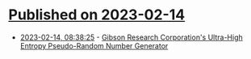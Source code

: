 # [Published on 2023-02-14](index.md)

* [2023-02-14, 08:38:25](https://news.ycombinator.com/item?id=34786921) - [Gibson Research Corporation&#x27;s Ultra-High Entropy Pseudo-Random Number Generator](https://www.grc.com/otg/uheprng.htm)
